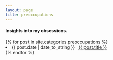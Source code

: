 ```yaml
---
layout: page
title: preoccupations
---
```


<h4>Insights into my obsessions.</h4>
{% for post in site.categories.preoccupations %}
 <li><span>{{ post.date | date_to_string }}</span> &nbsp; <a href="{{ post.url }}">{{ post.title }}</a></li>
{% endfor %}